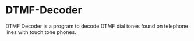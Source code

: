 # DTMF-Decoder
DTMF Decoder is a program to decode DTMF dial tones found on telephone lines with touch tone phones.
